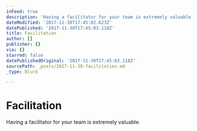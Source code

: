 ```yaml
---
inFeed: true
description: 'Having a facilitator for your team is extremely valuable. '
dateModified: '2017-11-30T17:45:02.623Z'
datePublished: '2017-11-30T17:45:03.118Z'
title: Facilitation
author: []
publisher: {}
via: {}
starred: false
datePublishedOriginal: '2017-11-30T17:45:03.118Z'
sourcePath: _posts/2017-11-30-facilitation.md
_type: Blurb

---
```

# Facilitation

Having a facilitator for your team is extremely valuable.